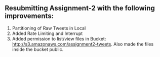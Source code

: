 ## Resubmitting Assignment-2 with the following improvements:
1. Partitioning of Raw Tweets in Local
2. Added Rate Limiting and Interrupt
3. Added permission to list/view files in Bucket: http://s3.amazonaws.com/assignment2-tweets. Also made the 
files inside the bucket public.
